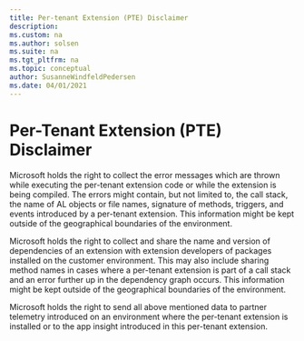 ```yaml
---
title: Per-tenant Extension (PTE) Disclaimer
description: 
ms.custom: na
ms.author: solsen
ms.suite: na
ms.tgt_pltfrm: na
ms.topic: conceptual
author: SusanneWindfeldPedersen
ms.date: 04/01/2021
---
```


# Per-Tenant Extension (PTE) Disclaimer

Microsoft holds the right to collect the error messages which are thrown while executing the per-tenant extension code or while the extension is being compiled. The errors might contain, but not limited to, the call stack, the name of AL objects or file names, signature of methods, triggers, and events introduced by a per-tenant extension. This information might be kept outside of the geographical boundaries of the environment.

Microsoft holds the right to collect and share the name and version of dependencies of an extension with extension developers of packages installed on the customer environment. This may also include sharing method names in cases where a per-tenant extension is part of a call stack and an error further up in the dependency graph occurs. This information might be kept outside of the geographical boundaries of the environment.

Microsoft holds the right to send all above mentioned data to partner telemetry introduced on an environment where the per-tenant extension is installed or to the app insight introduced in this per-tenant extension.